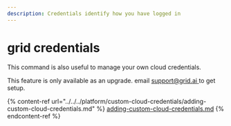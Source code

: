 ```yaml
---
description: Credentials identify how you have logged in
---
```


# grid credentials

This command is also useful to manage your own cloud credentials.

This feature is only available as an upgrade. email [support@grid.ai ](mailto:support@grid.ai)to get setup.

{% content-ref url="../../../platform/custom-cloud-credentials/adding-custom-cloud-credentials.md" %}
[adding-custom-cloud-credentials.md](../../../platform/custom-cloud-credentials/adding-custom-cloud-credentials.md)
{% endcontent-ref %}
